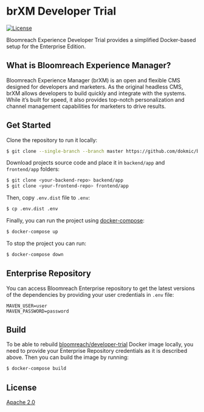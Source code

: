 # brXM Developer Trial
[![License](https://img.shields.io/github/license/bloomreach/brxm-developer-trial.svg)](http://www.apache.org/licenses/LICENSE-2.0)

Bloomreach Experience Developer Trial provides a simplified Docker-based setup for the Enterprise Edition.

## What is Bloomreach Experience Manager?
Bloomreach Experience Manager (brXM) is an open and flexible CMS designed for developers and marketers. As the original headless CMS, brXM allows developers to build quickly and integrate with the systems. While it’s built for speed, it also provides top-notch personalization and channel management capabilities for marketers to drive results.

## Get Started
Clone the repository to run it locally:
```bash
$ git clone --single-branch --branch master https://github.com/dokmic/brxm-developer-trial.git
```

Download projects source code and place it in `backend/app` and `frontend/app` folders:
```bash
$ git clone <your-backend-repo> backend/app
$ git clone <your-frontend-repo> frontend/app
```

Then, copy `.env.dist` file to `.env`:
```bash
$ cp .env.dist .env
```

Finally, you can run the project using [docker-compose](https://docs.docker.com/compose/):
```bash
$ docker-compose up
```

To stop the project you can run:
```bash
$ docker-compose down
```

## Enterprise Repository
You can access Bloomreach Enterprise repository to get the latest versions of the dependencies by providing your user credentials in `.env` file:

```
MAVEN_USER=user
MAVEN_PASSWORD=password
```

## Build
To be able to rebuild [bloomreach/developer-trial](https://hub.docker.com/r/bloomreach/developer-trial) Docker image locally, you need to provide your Enterprise Repository credentials as it is described above.
Then you can build the image by running:
```bash
$ docker-compose build
```

## License
[Apache 2.0](http://www.apache.org/licenses/LICENSE-2.0)
